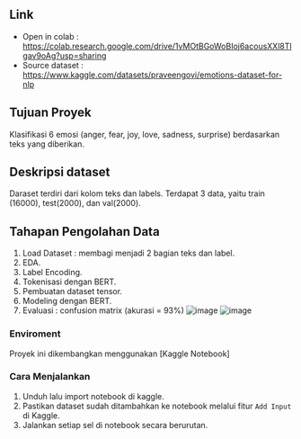 ## **Link**
- Open in colab : https://colab.research.google.com/drive/1vMOtBGoWoBIoj6acousXXl8Tlgav9oAg?usp=sharing
- Source dataset : https://www.kaggle.com/datasets/praveengovi/emotions-dataset-for-nlp

## **Tujuan Proyek**  
Klasifikasi 6 emosi (anger, fear, joy, love, sadness, surprise) berdasarkan teks yang diberikan.

## **Deskripsi dataset** 
Daraset terdiri dari kolom teks dan labels. Terdapat 3 data, yaitu train (16000), test(2000), dan val(2000).

## **Tahapan Pengolahan Data** 
1. Load Dataset : membagi menjadi 2 bagian teks dan label.
2. EDA.
3. Label Encoding.
4. Tokenisasi dengan BERT.
5. Pembuatan dataset tensor.
6. Modeling dengan BERT.
7. Evaluasi : confusion matrix (akurasi = 93%)
   ![image](https://github.com/user-attachments/assets/e891a902-7e1a-4779-8265-6a3e4442a6ba)
   ![image](https://github.com/user-attachments/assets/89db68d8-2f04-4049-b95c-ecde44e456e6)

### Enviroment 
Proyek ini dikembangkan menggunakan [Kaggle Notebook]

### Cara Menjalankan
1. Unduh lalu import notebook di kaggle.
2. Pastikan dataset sudah ditambahkan ke notebook melalui fitur `Add Input` di Kaggle.
4. Jalankan setiap sel di notebook secara berurutan.

